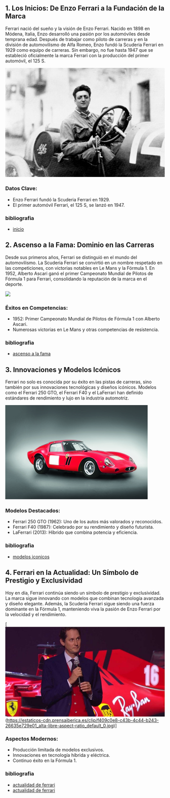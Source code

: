 ## 1. Los Inicios: De Enzo Ferrari a la Fundación de la Marca
Ferrari nació del sueño y la visión de Enzo Ferrari. Nacido en 1898 en Módena, Italia, Enzo desarrolló una pasión por los automóviles desde temprana edad. Después de trabajar como piloto de carreras y en la división de automovilismo de Alfa Romeo, Enzo fundó la Scuderia Ferrari en 1929 como equipo de carreras. Sin embargo, no fue hasta 1947 que se estableció oficialmente la marca Ferrari con la producción del primer automóvil, el 125 S.

[<img src="enzo ferrari.jpg">](https://historia.nationalgeographic.com.es/medio/2023/02/12/enzo-ferrari-1920_2dee24db_230212214534_1280x876.jpg)
### Datos Clave:
- Enzo Ferrari fundó la Scuderia Ferrari en 1929.
- El primer automóvil Ferrari, el 125 S, se lanzó en 1947.
### bibliografia
- [inicio](https://www.elcorteingles.es/entradas/blog/historia-evolucion-ferrari/#:~:text=El%20origen%20de%20Ferrari,como%20el%20Alfa%20Romeo%20Bimotore.)
## 2. Ascenso a la Fama: Dominio en las Carreras
Desde sus primeros años, Ferrari se distinguió en el mundo del automovilismo. La Scuderia Ferrari se convirtió en un nombre respetado en las competiciones, con victorias notables en Le Mans y la Fórmula 1. En 1952, Alberto Ascari ganó el primer Campeonato Mundial de Pilotos de Fórmula 1 para Ferrari, consolidando la reputación de la marca en el deporte.

[<img src="carrera ferrari.jpg">](https://cdn-7.motorsport.com/images/amp/0LxeNJv0/s400/ferrari-finali-mondiali-2017-8-octane-126-ferrari-488-fabio-leimer-6144038.jpg)
### Éxitos en Competencias:
- 1952: Primer Campeonato Mundial de Pilotos de Fórmula 1 con Alberto Ascari.
- Numerosas victorias en Le Mans y otras competencias de resistencia.
### bibliografia
- [ascenso a la fama](https://www.lanacion.com.ar/autos/la-formula-de-ferrari-para-mantener-el-fanatismo-y-hacer-sonar-a-quienes-nunca-compraron-sus-autos-nid26052023/)
## 3. Innovaciones y Modelos Icónicos
Ferrari no solo es conocida por su éxito en las pistas de carreras, sino también por sus innovaciones tecnológicas y diseños icónicos. Modelos como el Ferrari 250 GTO, el Ferrari F40 y el LaFerrari han definido estándares de rendimiento y lujo en la industria automotriz.

[<img src="modelos ferrari.jpg">](https://img.remediosdigitales.com/2a643f/1962-250-gto-2/450_1000.jpg)
### Modelos Destacados:
- Ferrari 250 GTO (1962): Uno de los autos más valorados y reconocidos.
- Ferrari F40 (1987): Celebrado por su rendimiento y diseño futurista.
- LaFerrari (2013): Híbrido que combina potencia y eficiencia.
### bibliografia
- [modelos iconicos](https://www.motorpasion.com/ferrari/7-modelos-iconicos-de-ferrari-en-su-70-aniversario)
## 4. Ferrari en la Actualidad: Un Símbolo de Prestigio y Exclusividad
Hoy en día, Ferrari continúa siendo un símbolo de prestigio y exclusividad. La marca sigue innovando con modelos que combinan tecnología avanzada y diseño elegante. Además, la Scuderia Ferrari sigue siendo una fuerza dominante en la Fórmula 1, manteniendo viva la pasión de Enzo Ferrari por la velocidad y el rendimiento.

[<img src="actualidad ferrari.jpg">(https://estaticos-cdn.prensaiberica.es/clip/f409c0e8-c43b-4c44-b243-26635e729e01_alta-libre-aspect-ratio_default_0.jpg)]

### Aspectos Modernos:
- Producción limitada de modelos exclusivos.
- Innovaciones en tecnología híbrida y eléctrica.
- Continuo éxito en la Fórmula 1.
### bibliografia
- [actualidad de ferrari](https://www.ferrari.com/es-ES/news)
- [actualidad de ferrari](https://www.ferrari.com/es-ES/auto/gama)